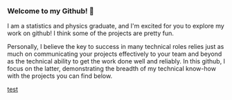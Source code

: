 ### Welcome to my Github! 👋

I am a statistics and physics graduate, and I'm excited for you to explore my work on github!
I think some of the projects are pretty fun.

Personally, I believe the key to success in many technical roles relies just as much on communicating your projects effectively to your team and beyond as the technical ability to get the work done well and reliably. In this github, I focus on the latter, demonstrating the breadth of my technical know-how with the projects you can find below.

[test](https://devcracker.medium.com/how-to-add-a-link-or-hyperlink-in-readme-md-file-68752bb6499e)


<!--
**dominicholcomb/dominicholcomb** is a ✨ _special_ ✨ repository because its `README.md` (this file) appears on your GitHub profile.

Here are some ideas to get you started:

- 🔭 I’m currently working on ...
- 🌱 I’m currently learning ...
- 👯 I’m looking to collaborate on ...
- 🤔 I’m looking for help with ...
- 💬 Ask me about ...
- 📫 How to reach me: ...
- 😄 Pronouns: ...
- ⚡ Fun fact: ...
-->
